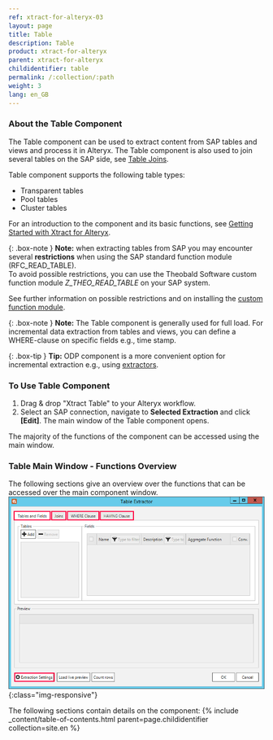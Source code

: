 ```yaml
---
ref: xtract-for-alteryx-03
layout: page
title: Table
description: Table
product: xtract-for-alteryx
parent: xtract-for-alteryx
childidentifier: table
permalink: /:collection/:path
weight: 3
lang: en_GB
---
```


### About the Table Component
The Table component can be used to extract content from SAP tables and views and process it in Alteryx.
The Table component is also used to join several tables on the SAP side, see [Table Joins](./table-joins).<br> 

Table component supports the following table types:
- Transparent tables
- Pool tables
- Cluster tables

For an introduction to the component and its basic functions, see [Getting Started with Xtract for Alteryx](../getting-started).

{: .box-note }
**Note:** when extracting tables from SAP you may encounter several **restrictions** when using the SAP standard function module (RFC_READ_TABLE).<br>
To avoid possible restrictions, you can use the Theobald Software custom function module *Z_THEO_READ_TABLE* on your SAP system. 

See further information on possible restrictions and on installing the [custom function module](../sap-customizing#rfc_read_table-restrictions).

{: .box-note }
**Note:** The Table component is generally used for full load. For incremental data extraction from tables and views, you can define a WHERE-clause on specific fields e.g., time stamp. 

{: .box-tip }
**Tip:** ODP component is a more convenient option for incremental extraction e.g., using [extractors](../odp/odp-extractors).

### To Use Table Component

1. Drag & drop "Xtract Table" to your Alteryx workflow.
2. Select an SAP connection, navigate to **Selected Extraction** and click **[Edit]**. The main window of the Table component opens.

The majority of the functions of the component can be accessed using the main window.

### Table Main Window - Functions Overview
The following sections give an overview over the functions that can be accessed over the main component window.
![Table Extractor](/img/content/xfa/xfa-table-extractor.png){:class="img-responsive"}

The following sections contain details on the component:
{% include _content/table-of-contents.html parent=page.childidentifier collection=site.en %}